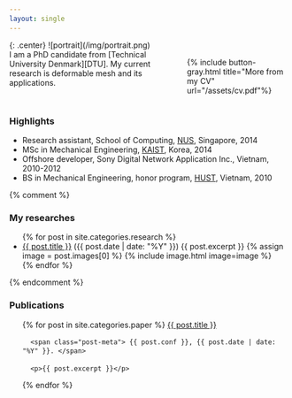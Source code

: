 ```yaml
---
layout: single
---
```



<div class="row">
<div class="large-4 medium-4 columns" markdown="1">
  {: .center}
  ![portrait](/img/portrait.png)
</div><div class="large-8 medium-8 columns" markdown="1">
  I am a PhD candidate from [Technical University Denmark][DTU]. My current research is deformable mesh and its applications.

  {% include button-gray.html title="More from my CV" url="/assets/cv.pdf"%}
</div>
</div>

### Highlights

* Research assistant, School of Computing, [NUS][NUS], Singapore, 2014
* MSc in Mechanical Engineering, [KAIST][Kaist], Korea, 2014
* Offshore developer, Sony Digital Network Application Inc., Vietnam, 2010-2012
* BS in Mechanical Engineering, honor program, [HUST][Hust], Vietnam, 2010


{% comment %}
### My researches
<ul class="post-list">
  {% for post in site.categories.research %}
    <li>
      <a class="post-link" href="{{ post.url | prepend: site.baseurl }}">{{ post.title }}</a>
      <span class="post-meta">({{ post.date | date: "%Y" }})</span>
      <!-- {{ post.description }} -->
      {{ post.excerpt }}
      {% assign image = post.images[0] %}
      {% include image.html image=image %}
    </li>
  {% endfor %}
</ul>
{% endcomment %}


### Publications
<ul class="post-list">
  {% for post in site.categories.paper %}
      <a class="paper-link" href="{{ post.url | prepend: site.baseurl }}">{{ post.title }}</a>

      <span class="post-meta"> {{ post.conf }}, {{ post.date | date: "%Y" }}. </span>

      <p>{{ post.excerpt }}</p>
  {% endfor %}
</ul>

[DTU]: http://www.dtu.dk
[Kaist]: http://www.kaist.edu/html/en/index.html
[Hust]: http://en.hust.edu.vn/home
[NUS]: http://www.nus.edu.sg
[cv]: /assets/cv.pdf

